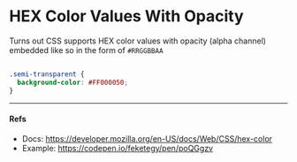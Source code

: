 # HEX Color Values With Opacity

Turns out CSS supports HEX color values with opacity (alpha channel) embedded like so in the form of `#RRGGBBAA`

```css

.semi-transparent {
  background-color: #FF000050;
}

```

---

#### Refs

- Docs: https://developer.mozilla.org/en-US/docs/Web/CSS/hex-color
- Example: https://codepen.io/feketegy/pen/poQGgzv
